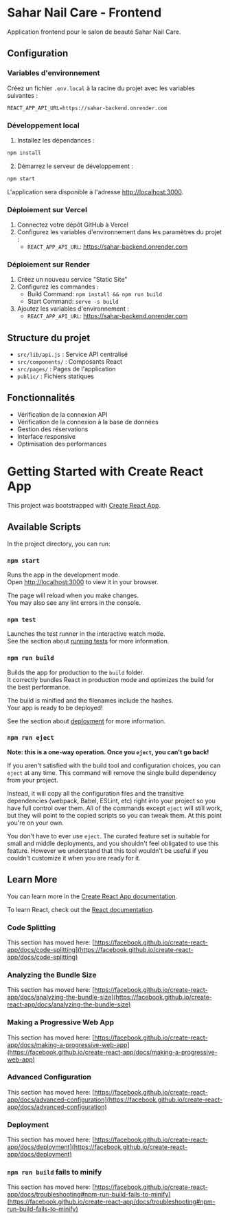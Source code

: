 # Sahar Nail Care - Frontend

Application frontend pour le salon de beauté Sahar Nail Care.

## Configuration

### Variables d'environnement

Créez un fichier `.env.local` à la racine du projet avec les variables suivantes :

```env
REACT_APP_API_URL=https://sahar-backend.onrender.com
```

### Développement local

1. Installez les dépendances :
```bash
npm install
```

2. Démarrez le serveur de développement :
```bash
npm start
```

L'application sera disponible à l'adresse [http://localhost:3000](http://localhost:3000).

### Déploiement sur Vercel

1. Connectez votre dépôt GitHub à Vercel
2. Configurez les variables d'environnement dans les paramètres du projet :
   - `REACT_APP_API_URL`: https://sahar-backend.onrender.com

### Déploiement sur Render

1. Créez un nouveau service "Static Site"
2. Configurez les commandes :
   - Build Command: `npm install && npm run build`
   - Start Command: `serve -s build`
3. Ajoutez les variables d'environnement :
   - `REACT_APP_API_URL`: https://sahar-backend.onrender.com

## Structure du projet

- `src/lib/api.js` : Service API centralisé
- `src/components/` : Composants React
- `src/pages/` : Pages de l'application
- `public/` : Fichiers statiques

## Fonctionnalités

- Vérification de la connexion API
- Vérification de la connexion à la base de données
- Gestion des réservations
- Interface responsive
- Optimisation des performances

# Getting Started with Create React App

This project was bootstrapped with [Create React App](https://github.com/facebook/create-react-app).

## Available Scripts

In the project directory, you can run:

### `npm start`

Runs the app in the development mode.\
Open [http://localhost:3000](http://localhost:3000) to view it in your browser.

The page will reload when you make changes.\
You may also see any lint errors in the console.

### `npm test`

Launches the test runner in the interactive watch mode.\
See the section about [running tests](https://facebook.github.io/create-react-app/docs/running-tests) for more information.

### `npm run build`

Builds the app for production to the `build` folder.\
It correctly bundles React in production mode and optimizes the build for the best performance.

The build is minified and the filenames include the hashes.\
Your app is ready to be deployed!

See the section about [deployment](https://facebook.github.io/create-react-app/docs/deployment) for more information.

### `npm run eject`

**Note: this is a one-way operation. Once you `eject`, you can't go back!**

If you aren't satisfied with the build tool and configuration choices, you can `eject` at any time. This command will remove the single build dependency from your project.

Instead, it will copy all the configuration files and the transitive dependencies (webpack, Babel, ESLint, etc) right into your project so you have full control over them. All of the commands except `eject` will still work, but they will point to the copied scripts so you can tweak them. At this point you're on your own.

You don't have to ever use `eject`. The curated feature set is suitable for small and middle deployments, and you shouldn't feel obligated to use this feature. However we understand that this tool wouldn't be useful if you couldn't customize it when you are ready for it.

## Learn More

You can learn more in the [Create React App documentation](https://facebook.github.io/create-react-app/docs/getting-started).

To learn React, check out the [React documentation](https://reactjs.org/).

### Code Splitting

This section has moved here: [https://facebook.github.io/create-react-app/docs/code-splitting](https://facebook.github.io/create-react-app/docs/code-splitting)

### Analyzing the Bundle Size

This section has moved here: [https://facebook.github.io/create-react-app/docs/analyzing-the-bundle-size](https://facebook.github.io/create-react-app/docs/analyzing-the-bundle-size)

### Making a Progressive Web App

This section has moved here: [https://facebook.github.io/create-react-app/docs/making-a-progressive-web-app](https://facebook.github.io/create-react-app/docs/making-a-progressive-web-app)

### Advanced Configuration

This section has moved here: [https://facebook.github.io/create-react-app/docs/advanced-configuration](https://facebook.github.io/create-react-app/docs/advanced-configuration)

### Deployment

This section has moved here: [https://facebook.github.io/create-react-app/docs/deployment](https://facebook.github.io/create-react-app/docs/deployment)

### `npm run build` fails to minify

This section has moved here: [https://facebook.github.io/create-react-app/docs/troubleshooting#npm-run-build-fails-to-minify](https://facebook.github.io/create-react-app/docs/troubleshooting#npm-run-build-fails-to-minify)
